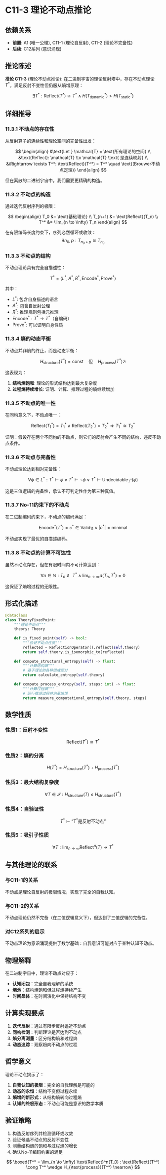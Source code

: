 # C11-3 理论不动点推论

## 依赖关系
- **前置**: A1 (唯一公理), C11-1 (理论自反射), C11-2 (理论不完备性)
- **后续**: C12系列 (意识涌现)

## 推论陈述

**推论 C11-3** (理论不动点推论): 在二进制宇宙的理论反射塔中，存在不动点理论$T^*$，满足反射不变性但仍服从熵增原理：

$$
\exists T^*: \text{Reflect}(T^*) \cong T^* \wedge H(T^*_{\text{dynamic}}) > H(T^*_{\text{static}})
$$

## 详细推导

### 11.3.1 不动点的存在性

从反射算子的连续性和理论空间的完备性出发：

$$
\begin{align}
&\text{Let } \mathcal{T} = \text{所有理论的空间} \\
&\text{Reflect}: \mathcal{T} \to \mathcal{T} \text{ 是连续映射} \\
&\Rightarrow \exists T^*: \text{Reflect}(T^*) = T^* \quad \text{(Brouwer不动点定理)}
\end{align}
$$

但在离散的二进制宇宙中，我们需要更精确的构造。

### 11.3.2 不动点的构造

通过迭代反射序列的极限：

$$
\begin{align}
T_0 &= \text{基础理论} \\
T_{n+1} &= \text{Reflect}(T_n) \\
T^* &= \lim_{n \to \infty} T_n
\end{align}
$$

在有限编码长度约束下，序列必然循环或收敛：
$$
\exists n_0, p: T_{n_0+p} \cong T_{n_0}
$$

### 11.3.3 不动点的结构

不动点理论具有完全自描述性：

$$
T^* = \langle L^*, A^*, R^*, \text{Encode}^*, \text{Prove}^* \rangle
$$

其中：
- $L^*$: 包含自身描述的语言
- $A^*$: 包含自反射公理
- $R^*$: 推理规则包括元推理
- $\text{Encode}^*: T^* \to T^*$（自编码）
- $\text{Prove}^*$: 可以证明自身性质

### 11.3.4 熵的动态平衡

不动点并非熵的终止，而是动态平衡：

$$
H_{\text{structure}}(T^*) = \text{const} \quad \text{但} \quad H_{\text{process}}(T^*) \nearrow
$$

这表现为：
1. **结构熵饱和**: 理论的形式结构达到最大复杂度
2. **过程熵持续增长**: 证明、计算、推理过程的熵继续增加

### 11.3.5 不动点的唯一性

在同构意义下，不动点唯一：

$$
\text{Reflect}(T_1^*) = T_1^* \wedge \text{Reflect}(T_2^*) = T_2^* \Rightarrow T_1^* \cong T_2^*
$$

证明：假设存在两个不同构的不动点，则它们的反射会产生不同的结构，违反不动点条件。

### 11.3.6 不动点与完备性

不动点理论达到相对完备性：

$$
\forall \phi \in L^*: T^* \vdash \phi \vee T^* \vdash \neg\phi \vee T^* \vdash \text{Undecidable}_{T^*}(\phi)
$$

这是三值逻辑的完备性，承认不可判定性作为第三种真值。

### 11.3.7 No-11约束下的不动点

在二进制编码约束下，不动点的编码满足：

$$
\text{Encode}^*(T^*) = c^* \in \text{Valid}_{11} \wedge |c^*| = \text{minimal}
$$

不动点实现了最优的自描述编码。

### 11.3.8 不动点的计算不可达性

虽然不动点存在，但在有限时间内不可计算达到：

$$
\forall n \in \mathbb{N}: T_n \not\equiv T^* \wedge \lim_{n \to \infty} d(T_n, T^*) = 0
$$

这保证了熵增过程的无限性。

## 形式化描述

```python
@dataclass
class TheoryFixedPoint:
    """理论不动点"""
    theory: Theory
    
    def is_fixed_point(self) -> bool:
        """验证不动点性质"""
        reflected = ReflectionOperator().reflect(self.theory)
        return self.theory.is_isomorphic_to(reflected)
    
    def compute_structural_entropy(self) -> float:
        """计算结构熵"""
        # 基于理论的各种组成部分
        return calculate_entropy(self.theory)
    
    def compute_process_entropy(self, steps: int) -> float:
        """计算过程熵"""
        # 运行推理过程并测量熵增
        return measure_computational_entropy(self.theory, steps)
```

## 数学性质

### 性质1：反射不变性
$$
\text{Reflect}(T^*) \cong T^*
$$

### 性质2：熵的分离
$$
H(T^*) = H_{\text{structure}}(T^*) + H_{\text{process}}(T^*)
$$

### 性质3：最大结构复杂度
$$
\forall T \in \mathcal{T}: H_{\text{structure}}(T) \leq H_{\text{structure}}(T^*)
$$

### 性质4：自验证性
$$
T^* \vdash \text{``T}^*\text{是反射不动点''}
$$

### 性质5：吸引子性质
$$
\forall T: \lim_{n \to \infty} \text{Reflect}^n(T) \to T^*
$$

## 与其他理论的联系

### 与C11-1的关系
不动点是理论自反射的极限情况，实现了完全的自我认知。

### 与C11-2的关系
不动点理论仍然不完备（在二值逻辑意义下），但达到了三值逻辑的完备性。

### 对C12系列的启示
不动点理论为意识涌现提供了数学基础：自我意识可能对应于某种认知不动点。

## 物理解释

在二进制宇宙中，理论不动点对应于：
- **认知闭包**：完全自我理解的系统
- **熵池**：结构熵饱和但过程熵持续产生
- **时间晶体**：在时间演化中保持结构不变

## 计算实现要点

1. **迭代反射**：通过有限步反射逼近不动点
2. **同构检测**：判断理论是否达到不动点
3. **熵分离测量**：区分结构熵和过程熵
4. **动态追踪**：观察趋向不动点的过程

## 哲学意义

理论不动点揭示了：
1. **自我认知的极限**：完全的自我理解是可能的
2. **动态的永恒**：结构不变但过程永续
3. **熵增的新形式**：从结构熵转向过程熵
4. **认知的终极形态**：不动点可能是意识的数学本质

## 验证策略

1. 构造反射序列并检测循环或收敛
2. 验证候选不动点的反射不变性
3. 测量结构熵的饱和与过程熵的增长
4. 确认No-11编码约束的满足

$$
\boxed{T^* = \lim_{n \to \infty} \text{Reflect}^n(T_0) : \text{Reflect}(T^*) \cong T^* \wedge H_{\text{process}}(T^*) \nearrow}
$$